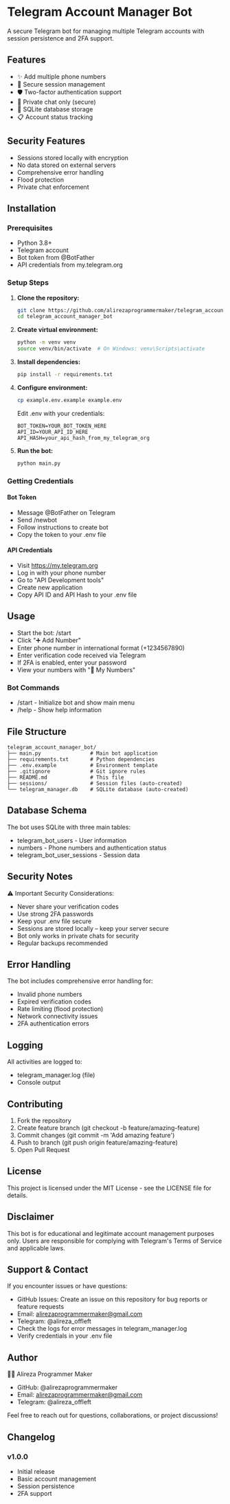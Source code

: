 # Telegram Account Manager Bot

A secure Telegram bot for managing multiple Telegram accounts with session persistence and 2FA support.

## Features

- ✨ Add multiple phone numbers
- 🔐 Secure session management
- 🛡️ Two-factor authentication support
- 📱 Private chat only (secure)
- 💾 SQLite database storage
- 📋 Account status tracking

## Security Features

- Sessions stored locally with encryption
- No data stored on external servers
- Comprehensive error handling
- Flood protection
- Private chat enforcement

## Installation

### Prerequisites
- Python 3.8+
- Telegram account
- Bot token from @BotFather
- API credentials from my.telegram.org

### Setup Steps

1. **Clone the repository:**
   ```bash
   git clone https://github.com/alirezaprogrammermaker/telegram_account_manager_bot.git
   cd telegram_account_manager_bot
   ```

2. **Create virtual environment:**
   ```bash
   python -m venv venv
   source venv/bin/activate  # On Windows: venv\Scripts\activate
   ```

3. **Install dependencies:**
   ```bash
   pip install -r requirements.txt
   ```

4. **Configure environment:**
   ```bash
   cp example.env.example example.env
   ```
   Edit .env with your credentials:
   ```dotenv
   BOT_TOKEN=YOUR_BOT_TOKEN_HERE
   API_ID=YOUR_API_ID_HERE
   API_HASH=your_api_hash_from_my_telegram_org
   ```

5. **Run the bot:**
   ```bash
   python main.py
   ```

### Getting Credentials

#### Bot Token

- Message @BotFather on Telegram
- Send /newbot
- Follow instructions to create bot
- Copy the token to your .env file

#### API Credentials

- Visit https://my.telegram.org
- Log in with your phone number
- Go to "API Development tools"
- Create new application
- Copy API ID and API Hash to your .env file

## Usage

- Start the bot: /start
- Click "➕ Add Number"
- Enter phone number in international format (+1234567890)
- Enter verification code received via Telegram
- If 2FA is enabled, enter your password
- View your numbers with "📱 My Numbers"

### Bot Commands

- /start - Initialize bot and show main menu
- /help - Show help information

## File Structure

```plaintext
telegram_account_manager_bot/
├── main.py                # Main bot application
├── requirements.txt       # Python dependencies
├── .env.example           # Environment template
├── .gitignore             # Git ignore rules
├── README.md              # This file
├── sessions/              # Session files (auto-created)
└── telegram_manager.db    # SQLite database (auto-created)
```


## Database Schema

The bot uses SQLite with three main tables:

- telegram_bot_users - User information
- numbers - Phone numbers and authentication status
- telegram_bot_user_sessions - Session data

## Security Notes

⚠️ Important Security Considerations:

- Never share your verification codes
- Use strong 2FA passwords
- Keep your .env file secure
- Sessions are stored locally – keep your server secure
- Bot only works in private chats for security
- Regular backups recommended

## Error Handling

The bot includes comprehensive error handling for:

- Invalid phone numbers
- Expired verification codes
- Rate limiting (flood protection)
- Network connectivity issues
- 2FA authentication errors

## Logging

All activities are logged to:

- telegram_manager.log (file)
- Console output

## Contributing

1. Fork the repository
2. Create feature branch (git checkout -b feature/amazing-feature)
3. Commit changes (git commit -m 'Add amazing feature')
4. Push to branch (git push origin feature/amazing-feature)
5. Open Pull Request

## License

This project is licensed under the MIT License - see the LICENSE file for details.

## Disclaimer

This bot is for educational and legitimate account management purposes only. Users are responsible for complying with Telegram's Terms of Service and applicable laws.

## Support & Contact

If you encounter issues or have questions:

- GitHub Issues: Create an issue on this repository for bug reports or feature requests
- Email: alirezaprogrammermaker@gmail.com
- Telegram: @alireza_offleft
- Check the logs for error messages in telegram_manager.log
- Verify credentials in your .env file

## Author

👨‍💻 Alireza Programmer Maker

- GitHub: @alirezaprogrammermaker
- Email: alirezaprogrammermaker@gmail.com
- Telegram: @alireza_offleft

Feel free to reach out for questions, collaborations, or project discussions!

## Changelog

### v1.0.0

- Initial release
- Basic account management
- Session persistence
- 2FA support
